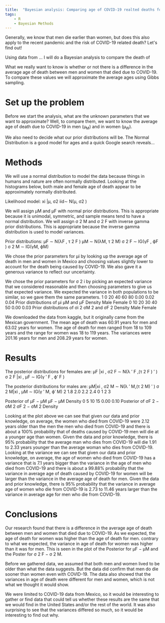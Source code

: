 ```yaml
---
title:  "Bayesian analysis: Comparing age of COVID-19 realted deaths for men an women"
tags: 
    - R
    - Bayesian Methods
---
```


<!--more-->

Generally, we know that men die earlier than women, but does this also apply to the recent pandemic and the risk of COVID-19 related death?  Let's find out!

Using data from ... I will do a Bayesian analysis to compare the death of 

What we really want to know is whether or not there is a difference in the average age of death between men and women that died due to COVID-19. To compare these values we will approximate the average ages using Gibbs sampling.

# Set up the problem

Before we start the analysis, what are the unknown parameters that we want to approximate? Well, to compare them, we want to know the average age of death due to COVID-19 in men (&mu;<sub>M</sub>) and in women (&mu;<sub>W</sub>).
<!--and the variance of age of death due to COVID-19 for men and women (&sigma;<sub>M</sub> and &sigma;<sub>W</sub>). -->

We also need to decide what our prior distributions will be. The Normal Distribution is a good model for ages and a quick Google search reveals...

# Methods

We will use a normal distribution to model the data because things in humans and nature are often normally
distributed. Looking at the histograms below, both male and female age of death appear to be approximately
normally distributed.

Likelihood model: xi
|µ, σ2
iid∼ N(µ, σ2
)

We will assign µM and µF with normal prior distributions. This is appropriate because it is unimodal,
symmetric, and sample means tend to have a normal distribution.
We will assign σ
2
M and σ
2
F with inverse gamma prior distributions. This is appropriate because the inverse
gamma distribution is used to model variances.

Prior distributions:
µF ∼ N(λF , τ 2
F )
µM ∼ N(λM, τ 2
M)
σ
2
F ∼ IG(γF , ϕF )
σ
2
M ∼ IG(γM, ϕM)

We chose the prior parameters for µi by looking up the average age of death in men and women in Mexico and choosing values slightly lower to account for the death being caused by COVID-19. We also gave it a generous variance to reflect our uncertainty.

We chose the prior parameters for σ
2
i by picking an expected variance that we considered reasonable and
then choosing parameters to give us that expected variance. We expected the variance in both populations
to be similar, so we gave them the same parameters.
1
0 20 40 60 80
0.00 0.02 0.04
Prior distributions of µi
µM and µF
Density
Male
Female
0 10 20 30 40 50
0.00 0.03
Prior distributions of σi
2
σM
2 and σF
2
Density
Male
Female

We downloaded the data from kaggle, but it originally came from the Mexican government. The mean age
of death was 60.91 years for men and 63.02 years for women. The age of death for men ranged from 18 to
109 years and the range for women was 18 to 119 years. The variances were 201.16 years for men and 208.29
years for women.

# Results

The posterior distributions for females are:
µF |xi
, σ2
F ∼ N(λ
′
F ,(τ
2
F )
′
)
σ
2
F |xi
, µF ∼ IG(γ
′
F , ϕ′
F )

The posterior distributions for males are:
µM|xi
, σ2
M ∼ N(λ
′
M,(τ
2
M)
′
)
σ
2
M|xi
, µM ∼ IG(γ
′
M, ϕ′
M)
2
1.8 2.0 2.2 2.4
0 1 2
3

Posterior of µF − µM
µF − µM
Density
0 5 10 15
0.00 0.10
Posterior of σF
2 − σM
2
σF
2 − σM
2
Density

Looking at the plot above we can see that given our data and prior knowledge, on average, the women who died from COVID-19 were 2.12 years older than the men the men who died from COVID-19 and there is about a 100% probability that of deaths caused by COVID-19 men will die at a younger age than women.
Given the data and prior knowledge, there is 95% probability that the average man who dies from COVID-19
will die 1.91 to 2.33 years younger than the average woman who dies from COVID-19.
Looking at the variance we can see that given our data and prior knowledge, on average, the age of women
who died from COVID-19 has a variance that is 7.1 years bigger than the variance in the age of men who died
from COVID-19 and there is about a 99.88% probability that the variance in average age of death caused
by COVID-19 for women will be larger than the variance in the average age of death for men. Given the
data and prior knowledge, there is 95% probability that the variance in average age of women who die from
COVID-19 is 2.73 to 11.46 years larger than the variance in average age for men who die from COVID-19.

# Conclusions

Our research found that there is a difference in the average age of death between men and women that died
due to COVID-19. As we expected, the age of death for women was higher than the age of death for men.
contrary to what we expected, the variance in age of death for women was higher than it was for men. This
is seen in the plot of the Posterior for µF − µM and the Poster for σ
2
F − σ
2
M.

Before we gathered data, we assumed that both men and women lived to be older than what the data
suggests. But the data did confirm that men do die sooner than women even with COVID-19. The data also
showed that the variances in age of death were different for men and women, which is not what we thought
it would show.

We were limited to COVID-19 data from Mexico, so it would be interesting to gather or find data that could
tell us whether these results are the same that we would find in the United States and/or the rest of the
world. It was also surprising to see that the variances differed so much, so it would be interesting to find
out why.
